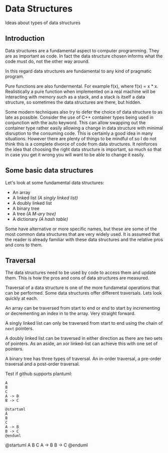 # Data Structures
Ideas about types of data structures


## Introduction

Data structures are a fundamental aspect to computer programming. They are as important as code. In fact the data structure chosen informs what the code must do, not the other way around.

In this regard data structures are fundamental to any kind of pragmatic program.

Pure functions are also fundermental. For example f(x), where f(x) = x * x. Realistically a pure function when implemented on a real machine will be interacting with memory such as a stack, and a stack is itself a data structure, so sometimes the data structures are there, but hidden.

Some modern techniques also try to defer the choice of data structure to as late as possible. Consider the use of C++ container types being used in conjunction with the auto keyword. This can allow swapping out the container type rather easily allowing a change in data structure with minimal disruption to the consuming code. This is certainly a good idea in many situations. However there are plenty of things to be mindful of so I do not think this is a complete divorce of code from data structures. It reinforces the idea that choosing the right data structure is important, so much so that in case you get it wrong you will want to be able to change it easily.


## Some basic data structures

Let's look at some fundamental data structures:

  - An array
  - A linked list *(A singly linked list)*
  - A doubly linked list
  - A binary tree
  - A tree *(A M-ary tree)*
  - A dictionary *(A hash table)*

Some have alternative or more specific names, but these are some of the most common data structures that are very widely used. It is assumed that the reader is already familiar with these data structures and the relative pros and cons to them.


## Traversal

The data structures need to be used by code to access them and update them. This is how the pros and cons of data structures are measured.

Traversal of a data structure is one of the more fundametal operations that can be performed. Some data structures offer different traversals. Lets look quickly at each.

An array can be traversed from start to end or end to start by incrementing or decrementing an index in to the array. Very straight forward.

A singly linked list can only be traversed from start to end using the chain of `next` pointers.

A doubly linked list can be traversed in either direction as there are two sets of pointers. As an aside, an xor linked-list can achieve this with one set of pointers.

A binary tree has three types of traversal. An in-order traversal, a pre-order traversal and a post-order traversal.

Test if github supports plantuml:

```plantuml
A
B
C
A -> B
B -> C
```


```plantuml
@startuml
A
B
C
A -> B
B -> C
@enduml
```

@startuml
A
B
C
A -> B
B -> C
@enduml


